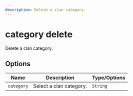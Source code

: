 ```yaml
---
description: Delete a clan category.
---
```


# category delete

Delete a clan category.

## Options

| Name | Description | Type/Options |
|------|-------------|--------------|
| `category` | Select a clan category. | `String` |

